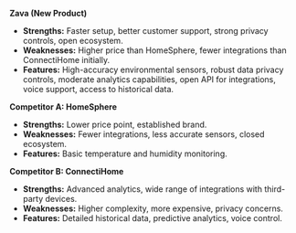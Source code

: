 **Zava (New Product)**
-   **Strengths:** Faster setup, better customer support, strong privacy controls, open ecosystem.
-   **Weaknesses:** Higher price than HomeSphere, fewer integrations than ConnectiHome initially.
-   **Features:** High-accuracy environmental sensors, robust data privacy controls, moderate analytics capabilities, open API for integrations, voice support, access to historical data.

**Competitor A: HomeSphere**
-   **Strengths:** Lower price point, established brand.
-   **Weaknesses:** Fewer integrations, less accurate sensors, closed ecosystem.
-   **Features:** Basic temperature and humidity monitoring.

**Competitor B: ConnectiHome**
-   **Strengths:** Advanced analytics, wide range of integrations with third-party devices.
-   **Weaknesses:** Higher complexity, more expensive, privacy concerns.
-   **Features:** Detailed historical data, predictive analytics, voice control.
